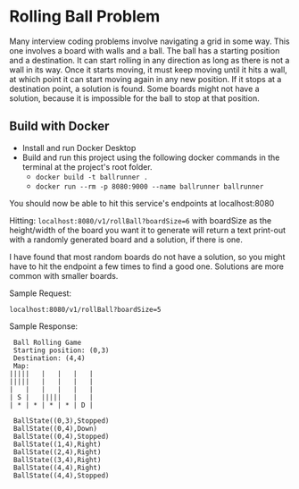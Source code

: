 # Rolling Ball Problem

Many interview coding problems involve navigating a grid in some way.
This one involves a board with walls and a ball.
The ball has a starting position and a destination. 
It can start rolling in any direction as long as there is not a wall in its way.
Once it starts moving, it must keep moving until it hits a wall, at which point it can start moving again in any new position.
If it stops at a destination point, a solution is found.
Some boards might not have a solution, because it is impossible for the ball to stop at that position.

## Build with Docker

- Install and run Docker Desktop
- Build and run this project using the following docker commands in the terminal at the project's root folder.
    - ```docker build -t ballrunner .```
    - ```docker run --rm -p 8080:9000 --name ballrunner ballrunner```

You should now be able to hit this service's endpoints at localhost:8080

Hitting: ```localhost:8080/v1/rollBall?boardSize=6``` with boardSize as the height/width of the board you want it to generate will return a text print-out with a randomly generated board and a solution, if there is one. 

I have found that most random boards do not have a solution, so you might have to hit the endpoint a few times to find a good one. 
Solutions are more common with smaller boards.

Sample Request:

```localhost:8080/v1/rollBall?boardSize=5```

Sample Response:

```
 Ball Rolling Game
 Starting position: (0,3)
 Destination: (4,4)
 Map: 
|||||   |   |   |   |
|||||   |   |   |   |
|   |   |   |   |   |
| S |   |||||   |   |
| * | * | * | * | D |

 BallState((0,3),Stopped)
 BallState((0,4),Down)
 BallState((0,4),Stopped)
 BallState((1,4),Right)
 BallState((2,4),Right)
 BallState((3,4),Right)
 BallState((4,4),Right)
 BallState((4,4),Stopped)